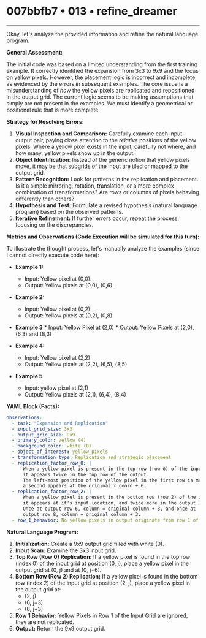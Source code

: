 # 007bbfb7 • 013 • refine_dreamer

---
Okay, let's analyze the provided information and refine the natural language program.

**General Assessment:**

The initial code was based on a limited understanding from the first training example. It correctly identified the expansion from 3x3 to 9x9 and the focus on yellow pixels. However, the placement logic is incorrect and incomplete, as evidenced by the errors in subsequent examples. The core issue is a misunderstanding of *how* the yellow pixels are replicated and repositioned in the output grid. The current logic seems to be making assumptions that simply are not present in the examples. We must identify a geometrical or positional rule that is more complete.

**Strategy for Resolving Errors:**

1.  **Visual Inspection and Comparison:** Carefully examine each input-output pair, paying close attention to the *relative* positions of the yellow pixels. Where a yellow pixel exists in the input, carefully not where, and how many, yellow pixels show up in the output.
2.  **Object Identification**: Instead of the generic notion that yellow pixels move, it may be that subgrids of the input are tiled or mapped to the output grid.
3.  **Pattern Recognition:** Look for patterns in the replication and placement. Is it a simple mirroring, rotation, translation, or a more complex combination of transformations? Are rows or columns of pixels behaving differently than others?
4.  **Hypothesis and Test:** Formulate a revised hypothesis (natural language program) based on the observed patterns.
5.  **Iterative Refinement:** If further errors occur, repeat the process, focusing on the discrepancies.

**Metrics and Observations (Code Execution will be simulated for this turn):**

To illustrate the thought process, let's manually analyze the examples (since I cannot directly execute code here):

*   **Example 1:**
    *   Input: Yellow pixel at (0,0).
    *   Output: Yellow pixels at (0,0), (0,6).

*   **Example 2:**
    *   Input: Yellow pixel at (0,2)
    *   Output: Yellow pixels at (0,2), (0,8)

*    **Example 3**
    *    Input: Yellow Pixel at (2,0)
    *    Output: Yellow Pixels at (2,0), (6,3) and (8,3)

*   **Example 4:**
    *   Input: Yellow pixel at (2,2)
    *   Output: Yellow pixels at (2,2), (6,5), (8,5)

* **Example 5**
    *    Input: yellow pixel at (2,1)
    *    Output: Yellow pixels at (2,1), (6,4), (8,4)

**YAML Block (Facts):**

```yaml
observations:
  - task: "Expansion and Replication"
  - input_grid_size: 3x3
  - output_grid_size: 9x9
  - primary_color: yellow (4)
  - background_color: white (0)
  - object_of_interest: yellow_pixels
  - transformation_type: Replication and strategic placement
  - replication_factor_row_0: |
      When a yellow pixel is present in the top row (row 0) of the input,
      it appears twice in the top row of the output. 
      The left-most position of the yellow pixel in the first row is maintained, and 
      a second appears at the original x coord + 6.
  - replication_factor_row_2: |
      When a yellow pixel is present in the bottom row (row 2) of the input,
      it appears at it's input location, and twice more in the output.
      Once at output row 6, column = original column + 3, and once at
      output row 8, column = original column + 3.
  - row_1_behavior: No yellow pixels in output originate from row 1 of input.

```

**Natural Language Program:**

1.  **Initialization:** Create a 9x9 output grid filled with white (0).
2.  **Input Scan:** Examine the 3x3 input grid.
3.  **Top Row (Row 0) Replication:** If a yellow pixel is found in the top row (index 0) of the input grid at position (0, j), place a yellow pixel in the output grid at (0, j) and at (0, j+6).
4. **Bottom Row (Row 2) Replication:** If a yellow pixel is found in the bottom row (index 2) of the input grid at position (2, j), place a yellow pixel in the output grid at:
   - (2, j)
   - (6, j+3)
   - (8, j+3)
5.  **Row 1 Behavior:** Yellow Pixels in Row 1 of the Input Grid are ignored, they are not replicated.
6.  **Output:** Return the 9x9 output grid.

